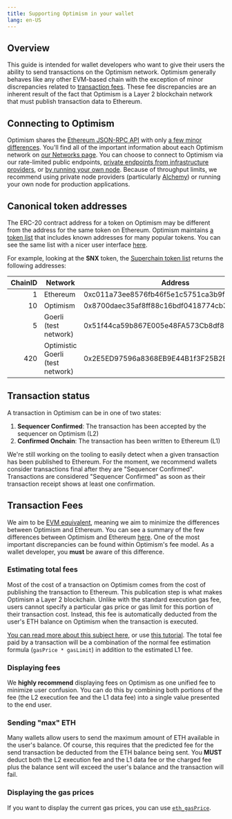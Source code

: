 ```yaml
---
title: Supporting Optimism in your wallet
lang: en-US
---
```


## Overview

This guide is intended for wallet developers who want to give their users the ability to send transactions on the Optimism network.
Optimism generally behaves like any other EVM-based chain with the exception of minor discrepancies related to [transaction fees](#transaction-fees).
These fee discrepancies are an inherent result of the fact that Optimism is a Layer 2 blockchain network that must publish transaction data to Ethereum.

## Connecting to Optimism

Optimism shares the [Ethereum JSON-RPC API](https://eth.wiki/json-rpc/API) with only [a few minor differences](../developers/build/json-rpc.md).
You'll find all of the important information about each Optimism network on [our Networks page](../useful-tools/networks.md).
You can choose to connect to Optimism via our rate-limited public endpoints, [private endpoints from infrastructure providers](../useful-tools/networks.md), or [by running your own node](../developers/build/run-a-node/).
Because of throughput limits, we recommend using private node providers (particularly [Alchemy](https://www.alchemy.com/optimism)) or running your own node for production applications.

## Canonical token addresses

The ERC-20 contract address for a token on Optimism may be different from the address for the same token on Ethereum.
Optimism maintains [a token list](https://static.optimism.io/optimism.tokenlist.json) that includes known addresses for many popular tokens.
You can see the same list with a nicer user interface [here](https://tokenlists.org/token-list?url=https://static.optimism.io/optimism.tokenlist.json).

For example, looking at the **SNX** token, the [Superchain token list](https://static.optimism.io/optimism.tokenlist.json) returns the following addresses:

| ChainID | Network | Address |
| -: | - | - |
| 1  | Ethereum    | 0xc011a73ee8576fb46f5e1c5751ca3b9fe0af2a6f |
| 10 | Optimism    | 0x8700daec35af8ff88c16bdf0418774cb3d7599b4
| 5 | Goerli (test network) | 0x51f44ca59b867E005e48FA573Cb8df83FC7f7597
| 420 | Optimistic Goerli (test network) | 0x2E5ED97596a8368EB9E44B1f3F25B2E813845303



## Transaction status

A transaction in Optimism can be in one of two states:

1. **Sequencer Confirmed**: The transaction has been accepted by the sequencer on Optimism (L2)
2. **Confirmed Onchain**: The transaction has been written to Ethereum (L1)

We're still working on the tooling to easily detect when a given transaction has been published to Ethereum.
For the moment, we recommend wallets consider transactions final after they are "Sequencer Confirmed".
Transactions are considered "Sequencer Confirmed" as soon as their transaction receipt shows at least one confirmation.

## Transaction Fees

We aim to be [EVM equivalent](https://medium.com/ethereum-optimism/introducing-evm-equivalence-5c2021deb306), meaning we aim to minimize the differences between Optimism and Ethereum.
You can see a summary of the few differences between Optimism and Ethereum [here](../developers/build/differences.md).
One of the most important discrepancies can be found within Optimism's fee model.
As a wallet developer, you **must** be aware of this difference.

### Estimating total fees

Most of the cost of a transaction on Optimism comes from the cost of publishing the transaction to Ethereum.
This publication step is what makes Optimism a Layer 2 blockchain.
Unlike with the standard execution gas fee, users cannot specify a particular gas price or gas limit for this portion of their transaction cost.
Instead, this fee is automatically deducted from the user's ETH balance on Optimism when the transaction is executed.

[You can read more about this subject here](../developers/build/transaction-fees.md),
or use [this tutorial](https://github.com/ethereum-optimism/optimism-tutorial/tree/main/sdk-estimate-gas).
The total fee paid by a transaction will be a combination of the normal fee estimation formula (`gasPrice * gasLimit`) in addition to the estimated L1 fee.

### Displaying fees

We **highly recommend** displaying fees on Optimism as one unified fee to minimize user confusion.
You can do this by combining both portions of the fee (the L2 execution fee and the L1 data fee) into a single value presented to the end user.

### Sending "max" ETH

Many wallets allow users to send the maximum amount of ETH available in the user's balance.
Of course, this requires that the predicted fee for the send transaction be deducted from the ETH balance being sent.
You **MUST** deduct both the L2 execution fee and the L1 data fee or the charged fee plus the balance sent will exceed the user's balance and the transaction will fail.

### Displaying the gas prices

If you want to display the current gas prices, you can use [`eth_gasPrice`](https://docs.alchemy.com/reference/eth-gasprice).